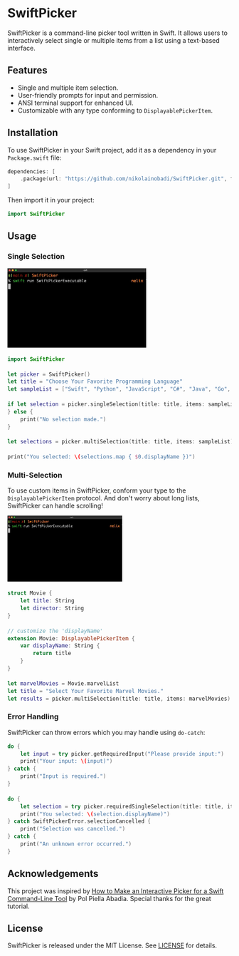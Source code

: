 
# SwiftPicker

SwiftPicker is a command-line picker tool written in Swift. It allows users to interactively select single or multiple items from a list using a text-based interface.

## Features

- Single and multiple item selection.
- User-friendly prompts for input and permission.
- ANSI terminal support for enhanced UI.
- Customizable with any type conforming to `DisplayablePickerItem`.

## Installation

To use SwiftPicker in your Swift project, add it as a dependency in your `Package.swift` file:

```swift
dependencies: [
    .package(url: "https://github.com/nikolainobadi/SwiftPicker.git", from: "0.8.0")
]
```

Then import it in your project:

```swift
import SwiftPicker
```

## Usage


### Single Selection
![Single Selection Demo](Media/single-select-demo.gif)

```swift
import SwiftPicker

let picker = SwiftPicker()
let title = "Choose Your Favorite Programming Language"
let sampleList = ["Swift", "Python", "JavaScript", "C#", "Java", "Go", "Ruby", "Kotlin"]

if let selection = picker.singleSelection(title: title, items: sampleList) {        print("You selected: \(selection.displayName)")
} else {
    print("No selection made.")
}

let selections = picker.multiSelection(title: title, items: sampleList)

print("You selected: \(selections.map { $0.displayName })")

```

### Multi-Selection
To use custom items in SwiftPicker, conform your type to the `DisplayablePickerItem` protocol. And don't worry about long lists, SwiftPicker can handle scrolling!

![Multiple Selection Demo](Media/multi-select-demo.gif)

```swift
struct Movie {
    let title: String
    let director: String
}

// customize the 'displayName' 
extension Movie: DisplayablePickerItem {
    var displayName: String {
        return title
    }
}

let marvelMovies = Movie.marvelList
let title = "Select Your Favorite Marvel Movies."
let results = picker.multiSelection(title: title, items: marvelMovies)
```

### Error Handling

SwiftPicker can throw errors which you may handle using `do-catch`:

```swift
do {
    let input = try picker.getRequiredInput("Please provide input:")
    print("Your input: \(input)")
} catch {
    print("Input is required.")
}

do {
    let selection = try picker.requiredSingleSelection(title: title, items: sampleList)
    print("You selected: \(selection.displayName)")
} catch SwiftPickerError.selectionCancelled {
    print("Selection was cancelled.")
} catch {
    print("An unknown error occurred.")
}
```

## Acknowledgements

This project was inspired by [How to Make an Interactive Picker for a Swift Command-Line Tool](https://www.polpiella.dev/how-to-make-an-interactive-picker-for-a-swift-command-line-tool/) by Pol Piella Abadia. Special thanks for the great tutorial.

## License

SwiftPicker is released under the MIT License. See [LICENSE](LICENSE) for details.
